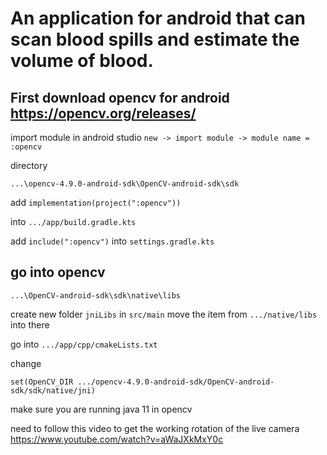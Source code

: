 # An application for android that can scan blood spills and estimate the volume of blood.

## First download opencv for android https://opencv.org/releases/

import module in android studio
```new -> import module -> module name = :opencv```

directory 

```...\opencv-4.9.0-android-sdk\OpenCV-android-sdk\sdk```

add     ```implementation(project(":opencv"))```

into 
```.../app/build.gradle.kts```


add ```include(":opencv")```
into ```settings.gradle.kts```




## go into opencv
```...\OpenCV-android-sdk\sdk\native\libs```

create new folder ```jniLibs``` in
```src/main```
move the item from ```.../native/libs``` into there

go into 
```.../app/cpp/cmakeLists.txt```

change 

```set(OpenCV_DIR .../opencv-4.9.0-android-sdk/OpenCV-android-sdk/sdk/native/jni)```


make sure you are running java 11 in opencv

need to follow this video to get the working rotation of the live camera
https://www.youtube.com/watch?v=aWaJXkMxY0c

